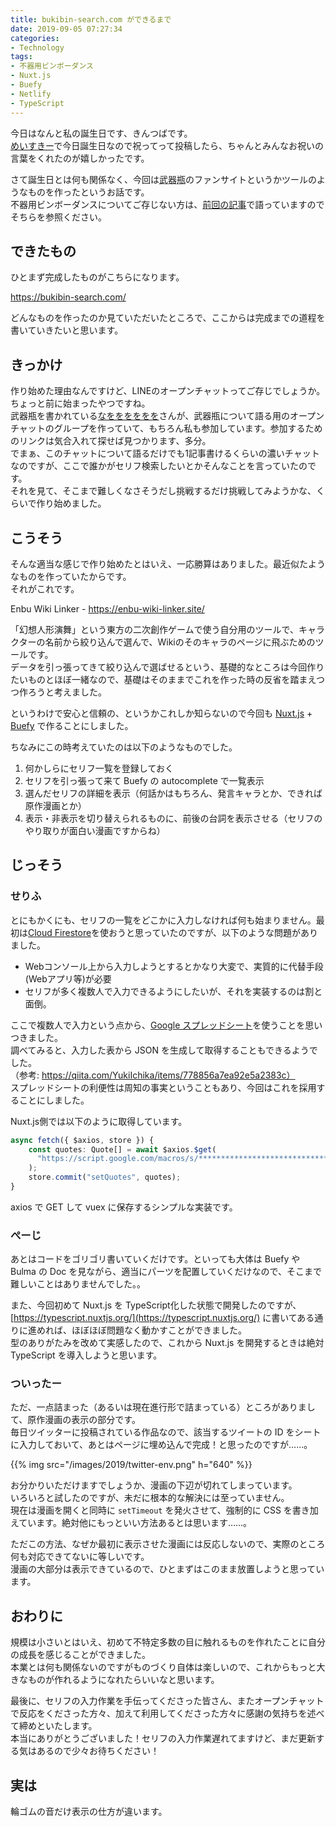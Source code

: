 ```yaml
---
title: bukibin-search.com ができるまで
date: 2019-09-05 07:27:34
categories:
- Technology
tags:
- 不器用ビンボーダンス
- Nuxt.js
- Buefy
- Netlify
- TypeScript
---
```


今日はなんと私の誕生日です、きんつばです。  
[めいすきー](https://misskey.m544.net/)で今日誕生日なので祝ってって投稿したら、ちゃんとみんなお祝いの言葉をくれたのが嬉しかったです。

さて誕生日とは何も関係なく、今回は<abbr title="不器用ビンボーダンス">武器瓶</abbr>のファンサイトというかツールのようなものを作ったというお話です。  
不器用ビンボーダンスについてご存じない方は、[前回の記事](/2019/08/03/about-bukiyo-binbo-dance/)で語っていますのでそちらを参照ください。


## できたもの
ひとまず完成したものがこちらになります。

https://bukibin-search.com/

どんなものを作ったのか見ていただいたところで、ここからは完成までの道程を書いていきたいと思います。
<!-- more -->
## きっかけ
作り始めた理由なんですけど、LINEのオープンチャットってご存じでしょうか。ちょっと前に始まったやつですね。  
武器瓶を書かれている[なをををををを](https://twitter.com/70_pocky)さんが、武器瓶について語る用のオープンチャットのグループを作っていて、もちろん私も参加しています。参加するためのリンクは気合入れて探せば見つかります、多分。  
でまぁ、このチャットについて語るだけでも1記事書けるくらいの濃いチャットなのですが、ここで誰かがセリフ検索したいとかそんなことを言っていたのです。  
それを見て、そこまで難しくなさそうだし挑戦するだけ挑戦してみようかな、くらいで作り始めました。

## こうそう
そんな適当な感じで作り始めたとはいえ、一応勝算はありました。最近似たようなものを作っていたからです。  
それがこれです。

Enbu Wiki Linker - https://enbu-wiki-linker.site/

「幻想人形演舞」という東方の二次創作ゲームで使う自分用のツールで、キャラクターの名前から絞り込んで選んで、Wikiのそのキャラのページに飛ぶためのツールです。  
データを引っ張ってきて絞り込んで選ばせるという、基礎的なところは今回作りたいものとほぼ一緒なので、基礎はそのままでこれを作った時の反省を踏まえつつ作ろうと考えました。

というわけで安心と信頼の、というかこれしか知らないので今回も [Nuxt.js](https://ja.nuxtjs.org/) + [Buefy](https://buefy.org/) で作ることにしました。

ちなみにこの時考えていたのは以下のようなものでした。
1. 何かしらにセリフ一覧を登録しておく
2. セリフを引っ張って来て Buefy の autocomplete で一覧表示
3. 選んだセリフの詳細を表示（何話かはもちろん、発言キャラとか、できれば原作漫画とか）
4. 表示・非表示を切り替えられるものに、前後の台詞を表示させる（セリフのやり取りが面白い漫画ですからね）

## じっそう
### せりふ
とにもかくにも、セリフの一覧をどこかに入力しなければ何も始まりません。最初は[Cloud Firestore](https://firebase.google.com/docs/firestore?hl=ja)を使おうと思っていたのですが、以下のような問題がありました。  
- Webコンソール上から入力しようとするとかなり大変で、実質的に代替手段(Webアプリ等)が必要
- セリフが多く複数人で入力できるようにしたいが、それを実装するのは割と面倒。

ここで複数人で入力という点から、[Google スプレッドシート](https://www.google.com/intl/ja_jp/sheets/about/)を使うことを思いつきました。  
調べてみると、入力した表から JSON を生成して取得することもできるようでした。  
（参考: https://qiita.com/YukiIchika/items/778856a7ea92e5a2383c）  
スプレッドシートの利便性は周知の事実ということもあり、今回はこれを採用することにしました。

Nuxt.js側では以下のように取得しています。
```ts
async fetch({ $axios, store }) {
    const quotes: Quote[] = await $axios.$get(
      "https://script.google.com/macros/s/************************************/exec"
    );
    store.commit("setQuotes", quotes);
}
```
axios で GET して vuex に保存するシンプルな実装です。

### ぺーじ
あとはコードをゴリゴリ書いていくだけです。といっても大体は Buefy や Bulma の Doc を見ながら、適当にパーツを配置していくだけなので、そこまで難しいことはありませんでした。。

また、今回初めて Nuxt.js を TypeScript化した状態で開発したのですが、[https://typescript.nuxtjs.org/](https://typescript.nuxtjs.org/) に書いてある通りに進めれば、ほぼほぼ問題なく動かすことができました。  
型のありがたみを改めて実感したので、これから Nuxt.js を開発するときは絶対 TypeScript を導入しようと思います。

### ついったー
ただ、一点詰まった（あるいは現在進行形で詰まっている）ところがありまして、原作漫画の表示の部分です。  
毎日ツイッターに投稿されている作品なので、該当するツイートの ID をシートに入力しておいて、あとはページに埋め込んで完成！と思ったのですが……。

{{% img src="/images/2019/twitter-env.png" h="640" %}}

お分かりいただけますでしょうか、漫画の下辺が切れてしまっています。  
いろいろと試したのですが、未だに根本的な解決には至っていません。  
現在は漫画を開くと同時に `setTimeout` を発火させて、強制的に CSS を書き加えています。絶対他にもっといい方法あるとは思います……。

ただこの方法、なぜか最初に表示させた漫画には反応しないので、実際のところ何も対応できてないに等しいです。  
漫画の大部分は表示できているので、ひとまずはこのまま放置しようと思っています。

## おわりに
規模は小さいとはいえ、初めて不特定多数の目に触れるものを作れたことに自分の成長を感じることができました。  
本業とは何も関係ないのですがものづくり自体は楽しいので、これからもっと大きなものが作れるようになれたらいいなと思います。

最後に、セリフの入力作業を手伝ってくださった皆さん、またオープンチャットで反応をくださった方々、加えて利用してくださった方々に感謝の気持ちを述べて締めといたします。  
本当にありがとうございました！セリフの入力作業遅れてますけど、まだ更新する気はあるので少々お待ちください！

## 実は
輪ゴムの音だけ表示の仕方が違います。